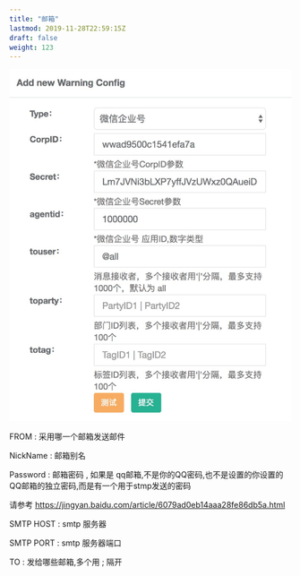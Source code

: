 ```yaml
---
title: "邮箱"
lastmod: 2019-11-28T22:59:15Z
draft: false
weight: 123
---
```


![image](/images/warning/warning_weixin.jpg)

FROM : 采用哪一个邮箱发送邮件

NickName : 邮箱别名

Password : 邮箱密码 , 如果是 qq邮箱,不是你的QQ密码,也不是设置的你设置的QQ邮箱的独立密码,而是有一个用于stmp发送的密码

请参考 https://jingyan.baidu.com/article/6079ad0eb14aaa28fe86db5a.html

SMTP HOST : smtp 服务器

SMTP PORT : smtp 服务器端口

TO : 发给哪些邮箱,多个用 ; 隔开